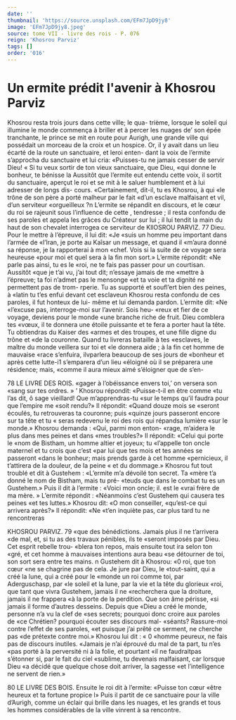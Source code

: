 ```yaml
---
date: ''
thumbnail: 'https://source.unsplash.com/EFm7JpD9jy8'
image: 'EFm7JpD9jy8.jpeg'
source: tome VII - livre des rois - P. 076
reign: 'Khosrou Parviz'
tags: []
order: '016'
---
```


# Un ermite prédit l'avenir à Khosrou Parviz

Khosrou resta trois jours dans cette ville; le qua- trième, lorsque le soleil qui illumine le monde commença à briller et à percer les nuages de’ son
épée tranchante, le prince se mit en route pour Aurigh, une grande ville qui possédait un morceau
de la croix et un hospice. Or, il y avait dans un lieu écarté de la route un sanctuaire, et leroi enten-
dant la voix de l’ermite s’approcha du sanctuaire et
lui cria: «Puisses-tu ne jamais cesser de servir Dieu!
« Si tu veux sortir de ton vieux sanctuaire, que Dieu, «qui donne le bonheur, te bénisse la
Aussitôt que l’ermite eut entendu cette voix, il sortit du sanctuaire, aperçut le roi et se mit à le saluer humblement et à lui adresser de longs dis- cours. «Certainement, dit-il, tu es Khosrou, à qui «le trône de son père a porté malheur par le fait «d’un esclave malfaisant et vil, d’un serviteur «orgueilleux ?n L’ermite se répandit en discours, et
le cœur du roi se rajeunit sous l’influence de cette
, tendresse ; il resta confondu de ses paroles et appela les grâces du Créateur sur lui ; il lui tendit la main
du haut de son chevalet interrogea ce serviteur de
KllOSROU PARVIZ. 77 Dieu. Pour le mettre à l’épreuve, il lui dit: «Je
«suis un homme peu important dans l’armée de «l’lran, je porte au Kaîsar un message, et quand il «m’aura donné sa réponse, je la rapporterai à mon
«chef. Vois si la suite de ce voyage sera heureuse «pour moi et quel sera à la fin mon sort.»
L’ermite répondit: «Ne parle pas ainsi, tu es le
«roi, ne te fais pas passer pour un courtisan. Aussitôt «que je t’ai vu, j’ai tout dit; n’essaye jamais de me
«mettre à l’épreuve; ta foi n’admet pas le mensonge
«et ta voie et ta dignité ne permettent pas de trom- rperie. Tu as supporté et soufl’ert bien des peines, à
«latin tu t’es enfui devant cet esclaveun Khosrou
resta confondu de ces paroles, il fut honteux de lui- même et lui demanda pardon. L’ermite dit: «Ne «l’excuse pas, interroge-moi sur l’avenir. Sois heu-
«reux et fier de ce voyage, deviens pour le monde «une branche riche de fruit. Dieu comblera tes «vœux, il te donnera une étoile puissante et te fera
a porter haut la tête. Tu obtiendras du Kaiser des «armes et des troupes, et une fille digne du trône et «de la couronne. Quand tu livreras bataille à tes «esclaves, le maître du monde veillera sur toi et «le donnera aide ; à la fin cet homme de mauvaise «race s’enfuira, ilvparlera beaucoup de ses jours de «bonheur et après cette lutte-i1 s’emparera d’un lieu «éloigné où il se préparera une résidence; mais,
«comme il aura mieux aimé s’éloigner que de s’en-

78 LE LIVRE DES ROIS. «gager à l’obéissance envers toi,’ on versera son
«sang sur tes ordres. » ’
Khosrou répondit: «Puisse-t-il en être comme
«tu l’as dit, ô sage vieillard! Que m’apprendras-tu
«sur le temps qu’il faudra pour que l’empire me
«soit rendu?» Il répondit: «Quand douze mois se «seront écoulés, tu retrouveras ta couronne; puis «quinze jours passeront encore sur ta tête et tu « seras redevenu le roi des rois qui répandsa lumière «sur le monde.»
Khosrou demanda : «Qui, parmi mon enton- «rage, m’aidera le plus dans mes peines et dans «mes troubles?» Il répondit: «Celui qui porte le «nom de Bistham, un homme altier et joyeux; tu «l’appelle ton oncle maternel et tu crois que c’est
«par lui que tes mois et tes années se passeront «dans le bonheur; mais prends garde à cet homme «pernicieux, il t’attirera de la douleur, de la peine
« et du dommage.» Khosrou fut tout troublé et dit à
Gustehem : «L’ermite m’a dévoilé ton secret. Ta
«mère t’a donné le nom de Bistham, mais tu pré- «teuds que dans le combat tu es un Gustehem.» Puis il dit à l’ermite : «Voici mon oncle; il. est le «vrai frère de ma mère. » L’ermite répondit : «Néanmoins c’est Gustehem qui causera tes peines
«et tes luttes.» Khosrou dit: «O mon conseiller, «qu’est-ce qui arrivera après?» Il répondit: «Ne
«t’en inquiète pas, car plus tard tu ne rencontreras

KHOSROU PARVIZ. 79 «que des bénédictions. Jamais plus il ne t’arrivera
«de mal, et, si tu as des travaux pénibles, ils te
«seront imposés par Dieu. Cet esprit rebelle trou-
«blera ton repos, mais ensuite tout ira selon ton «gré, et cet homme à mauvaises intentions aura beau «se détourner de toi, son sort sera entre tes mains. n
Gustehem dit à Khosrou: «0 roi, que ton cœur «ne se chagrine pas de cela. Je jure par Dieu, le «tout-saint, qui a créé la lune, qui a créé pour le
«monde un roi comme toi, par Aderguschasp, par «le soleil et la lune, par la vie et la tête du glorieux «roi, que tant que vivra Gustehem, jamais il ne «recherchera que la droiture, jamais il ne frappera «à la porte de la perdition. Que son âme périsse,
«si jamais il forme d’autres desseins. Depuis que
«Dieu a créé le monde, personne n’a vu la clef de
«ses secrets; pourquoi donc croire aux paroles de «ce Chrétien? pourquoi écouter ses discours mal- «séants? Rassure-moi contre l’effet de ses paroles,
«et puisque j’ai prêté ce serment, ne cherche pas
«de prétexte contre moi.» Khosrou lui dit : « 0 «homme peureux, ne fais pas de discours inutiles. «Jamais je n’ai éprouvé du mal de ta part, tu n’es
«pas porté à la perversité ni à la folie, et pourtant
«il ne faudraitpas s’étonner si, par le fait du ciel «sublime, tu devenais malfaisant, car lorsque Dieu
«a décidé que quelque chose doit arriver, la sagesse «et l’intelligence ne servent de rien.»

80 LE LIVRE DES BOIS. Ensuite le roi dit à l’ermite: «Puisse ton cœur
«être heureux et ta fortune propice l» Puis il partit de ce sanctuaire pour la ville d’Aurigh, comme un éclair qui brille dans les nuages, et les grands et tous les hommes considérables de la ville vinrent à sa rencontre.
